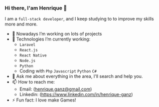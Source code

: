### Hi there, I'am Henrique 👋

I am a `full-stack developer`, and I keep studying to to improve my skills more and more.

- 🔭 Nowadays I’m working on lots of projects 
- 🌱 Technologies I’m currently working:
     - `Laravel`
     - `React.js`
     - `React Native`
     - `Node.js`
     - `Python`
     - Coding with `Php` `Javascript` `Python` `C#`
- 💬 Ask me about everything in the area, I'll search and help you.
- 📫 How to reach me:
     - Email: (henrique.ganz@gmail.com)
     - Linkedin: (https://www.linkedin.com/in/henrique-ganz)
- ⚡ Fun fact: I love make Games!

